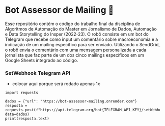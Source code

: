 # Bot Assessor de Mailing 📩
Esse repositório contém o código do trabalho final da disciplina de Algoritmos de Automação do Master em Jornalismo de Dados, Automação e Data Storytelling do Insper (2022-23). O robô consiste em um bot do Telegram que recebe como input um comentário sobre macroeconomia e a indicação de um mailing específico para ser enviado. Utilizando o SendGrid, o robô envia o comentário com uma mensagem personalizada a cada jornalista que faz parte de um dos cinco mailings específicos em um Google Sheets integrado ao código.  

### SetWebhook Telegram API
- colocar aqui porque será rodado apenas 1x

```
import requests

dados = {"url": "https://bot-assessor-mailing.onrender.com"}
resposta = requests.post(f"https://api.telegram.org/bot{TELEGRAM_API_KEY}/setWebhook", data=dados)
print(resposta.text)
```
